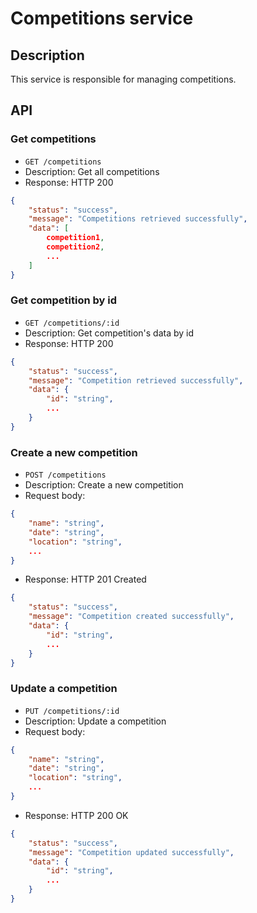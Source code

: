 # Competitions service

## Description

This service is responsible for managing competitions. 

## API

### Get competitions

- `GET /competitions`
- Description: Get all competitions
- Response: HTTP 200
```json
{
    "status": "success",
    "message": "Competitions retrieved successfully",
    "data": [
        competition1,
        competition2,
        ...
    ]
}
```

### Get competition by id

- `GET /competitions/:id`
- Description: Get competition's data by id
- Response: HTTP 200
```json
{
    "status": "success",
    "message": "Competition retrieved successfully",
    "data": {
        "id": "string",
        ...
    }
}
```

### Create a new competition

- `POST /competitions`
- Description: Create a new competition
- Request body:
```json
{
    "name": "string",
    "date": "string",
    "location": "string",
    ...
}
```
- Response: HTTP 201 Created
```json
{
    "status": "success",
    "message": "Competition created successfully",
    "data": {
        "id": "string",
        ...
    }
}
```

### Update a competition

- `PUT /competitions/:id`
- Description: Update a competition
- Request body:
```json
{
    "name": "string",
    "date": "string",
    "location": "string",
    ...
}
```
- Response: HTTP 200 OK
```json
{
    "status": "success",
    "message": "Competition updated successfully",
    "data": {
        "id": "string",
        ...
    }
}
```

